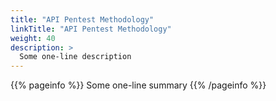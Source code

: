 ```yaml
---
title: "API Pentest Methodology"
linkTitle: "API Pentest Methodology"
weight: 40
description: >
  Some one-line description
---
```


{{% pageinfo %}}
Some one-line summary
{{% /pageinfo %}}

<!-- Add more content  -->
